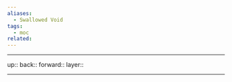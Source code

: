 ```yaml
---
aliases:
  - Swallowed Void
tags:
  - moc
related:
---
```


***

up:: 
back:: 
forward:: 
layer:: 

***
